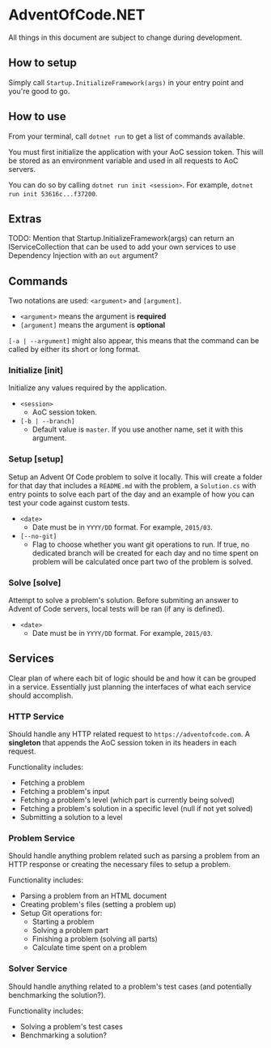 ﻿# AdventOfCode.NET

All things in this document are subject to change during development.


## How to setup

Simply call `Startup.InitializeFramework(args)` in your entry point and you're good to go.

## How to use

From your terminal, call `dotnet run` to get a list of commands available.

You must first initialize the application with your AoC session token. This will be stored as an environment variable and used in all requests to AoC servers.

You can do so by calling `dotnet run init <session>`. For example, `dotnet run init 53616c...f37200`.

## Extras

TODO: Mention that Startup.InitializeFramework(args) can return an IServiceCollection that can be used to add your own services to use Dependency Injection with an `out` argument?

## Commands

Two notations are used: `<argument>` and `[argument]`.

- `<argument>` means the argument is **required**
- `[argument]` means the argument is **optional**

`[-a | --argument]` might also appear, this means that the command can be called by either its short or long format.

### Initialize [init]

Initialize any values required by the application.
- `<session>`
  - AoC session token.
- `[-b | --branch]`
  - Default value is `master`. If you use another name, set it with this argument.


### Setup [setup]

Setup an Advent Of Code problem to solve it locally. 
This will create a folder for that day that includes a `README.md` with the problem, a `Solution.cs` with entry points to solve each part of the day and an example of how you can test your code against custom tests.
- `<date>`
  - Date must be in `YYYY/DD` format. For example, `2015/03`.
- `[--no-git]`
  - Flag to choose whether you want git operations to run. If true, no dedicated branch will be created for each day and no time spent on problem will be calculated once part two of the problem is solved.

### Solve [solve]

Attempt to solve a problem's solution. Before submiting an answer to Advent of Code servers, local tests will be ran (if any is defined).
- `<date>`
  - Date must be in `YYYY/DD` format. For example, `2015/03`.

## Services

Clear plan of where each bit of logic should be and how it can be grouped in a service.
Essentially just planning the interfaces of what each service should accomplish.

### HTTP Service

Should handle any HTTP related request to `https://adventofcode.com`. 
A **singleton** that appends the AoC session token in its headers in each request.

Functionality includes:
- Fetching a problem
- Fetching a problem's input
- Fetching a problem's level (which part is currently being solved)
- Fetching a problem's solution in a specific level (null if not yet solved)
- Submitting a solution to a level

### Problem Service

Should handle anything problem related such as parsing a problem from an HTTP response or creating the necessary files to setup a problem.

Functionality includes:
- Parsing a problem from an HTML document
- Creating problem's files (setting a problem up)
- Setup Git operations for:
    - Starting a problem
    - Solving a problem part
    - Finishing a problem (solving all parts)
    - Calculate time spent on a problem

### Solver Service

Should handle anything related to a problem's test cases (and potentially benchmarking the solution?).

Functionality includes:
- Solving a problem's test cases
- Benchmarking a solution?